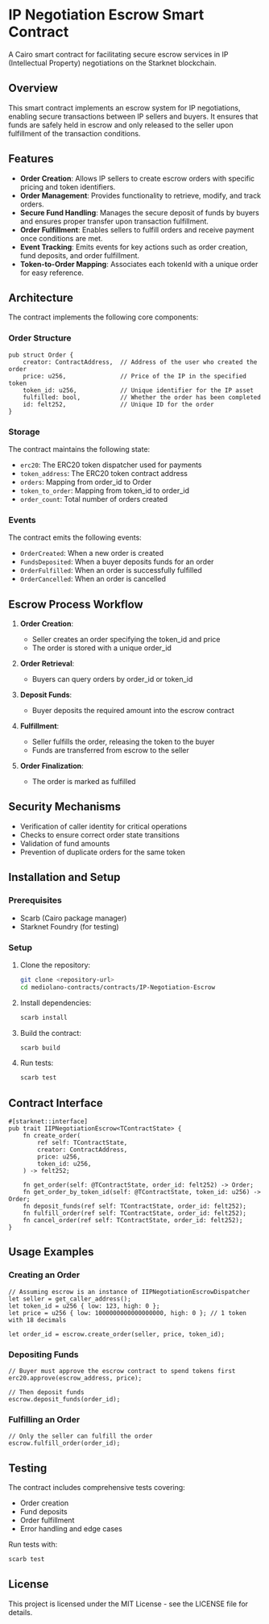 # IP Negotiation Escrow Smart Contract

A Cairo smart contract for facilitating secure escrow services in IP (Intellectual Property) negotiations on the Starknet blockchain.

## Overview

This smart contract implements an escrow system for IP negotiations, enabling secure transactions between IP sellers and buyers. It ensures that funds are safely held in escrow and only released to the seller upon fulfillment of the transaction conditions.

## Features

- **Order Creation**: Allows IP sellers to create escrow orders with specific pricing and token identifiers.
- **Order Management**: Provides functionality to retrieve, modify, and track orders.
- **Secure Fund Handling**: Manages the secure deposit of funds by buyers and ensures proper transfer upon transaction fulfillment.
- **Order Fulfillment**: Enables sellers to fulfill orders and receive payment once conditions are met.
- **Event Tracking**: Emits events for key actions such as order creation, fund deposits, and order fulfillment.
- **Token-to-Order Mapping**: Associates each tokenId with a unique order for easy reference.

## Architecture

The contract implements the following core components:

### Order Structure

```cairo
pub struct Order {
    creator: ContractAddress,  // Address of the user who created the order
    price: u256,               // Price of the IP in the specified token
    token_id: u256,            // Unique identifier for the IP asset
    fulfilled: bool,           // Whether the order has been completed
    id: felt252,               // Unique ID for the order
}
```

### Storage

The contract maintains the following state:

- `erc20`: The ERC20 token dispatcher used for payments
- `token_address`: The ERC20 token contract address
- `orders`: Mapping from order_id to Order
- `token_to_order`: Mapping from token_id to order_id
- `order_count`: Total number of orders created

### Events

The contract emits the following events:

- `OrderCreated`: When a new order is created
- `FundsDeposited`: When a buyer deposits funds for an order
- `OrderFulfilled`: When an order is successfully fulfilled
- `OrderCancelled`: When an order is cancelled

## Escrow Process Workflow

1. **Order Creation**:
   - Seller creates an order specifying the token_id and price
   - The order is stored with a unique order_id

2. **Order Retrieval**:
   - Buyers can query orders by order_id or token_id

3. **Deposit Funds**:
   - Buyer deposits the required amount into the escrow contract

4. **Fulfillment**:
   - Seller fulfills the order, releasing the token to the buyer
   - Funds are transferred from escrow to the seller

5. **Order Finalization**:
   - The order is marked as fulfilled

## Security Mechanisms

- Verification of caller identity for critical operations
- Checks to ensure correct order state transitions
- Validation of fund amounts
- Prevention of duplicate orders for the same token

## Installation and Setup

### Prerequisites

- Scarb (Cairo package manager)
- Starknet Foundry (for testing)

### Setup

1. Clone the repository:
   ```bash
   git clone <repository-url>
   cd mediolano-contracts/contracts/IP-Negotiation-Escrow
   ```

2. Install dependencies:
   ```bash
   scarb install
   ```

3. Build the contract:
   ```bash
   scarb build
   ```

4. Run tests:
   ```bash
   scarb test
   ```

## Contract Interface

```cairo
#[starknet::interface]
pub trait IIPNegotiationEscrow<TContractState> {
    fn create_order(
        ref self: TContractState,
        creator: ContractAddress,
        price: u256,
        token_id: u256,
    ) -> felt252;
    
    fn get_order(self: @TContractState, order_id: felt252) -> Order;
    fn get_order_by_token_id(self: @TContractState, token_id: u256) -> Order;
    fn deposit_funds(ref self: TContractState, order_id: felt252);
    fn fulfill_order(ref self: TContractState, order_id: felt252);
    fn cancel_order(ref self: TContractState, order_id: felt252);
}
```

## Usage Examples

### Creating an Order

```cairo
// Assuming escrow is an instance of IIPNegotiationEscrowDispatcher
let seller = get_caller_address();
let token_id = u256 { low: 123, high: 0 };
let price = u256 { low: 1000000000000000000, high: 0 }; // 1 token with 18 decimals

let order_id = escrow.create_order(seller, price, token_id);
```

### Depositing Funds

```cairo
// Buyer must approve the escrow contract to spend tokens first
erc20.approve(escrow_address, price);

// Then deposit funds
escrow.deposit_funds(order_id);
```

### Fulfilling an Order

```cairo
// Only the seller can fulfill the order
escrow.fulfill_order(order_id);
```

## Testing

The contract includes comprehensive tests covering:

- Order creation
- Fund deposits
- Order fulfillment
- Error handling and edge cases

Run tests with:
```bash
scarb test
```

## License

This project is licensed under the MIT License - see the LICENSE file for details. 